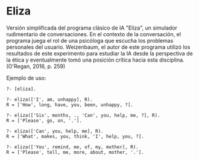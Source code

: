 # Eliza

Versión simplificada del programa clásico de IA "Eliza", un simulador 
rudimentario de conversaciones. En el contexto de la conversación, el 
programa juega el rol de una psicóloga que escucha los problemas personales
del usuario. Weizenbaum, el autor de este programa utilizó los resultados
de este experimento para estudiar la IA desde la perspectiva de la ética y
eventualmente tomó una posición crítica hacia esta disciplina.
(O'Regan, 2016, p. 259)

Ejemplo de uso:

```
?- [eliza].

?- eliza(['I', am, unhappy], R).
R = ['How', long, have, you, been, unhappy, ?].

?- eliza(['Six', months, ., 'Can', you, help, me, ?], R).
R = ['Please', go, on, '.'].

?- eliza(['Can', you, help, me], R).
R = ['What', makes, you, think, 'I', help, you, ?].

?- eliza(['You', remind, me, of, my, mother], R).
R = ['Please', tell, me, more, about, mother, '.'].
```